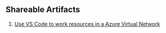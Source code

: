 ## Shareable Artifacts

1. [Use VS Code to work resources in a Azure Virtual Network](./00-vscode-with-azure-bastion.md)